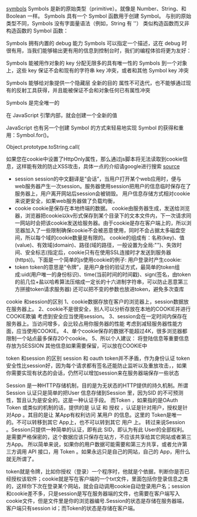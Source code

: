 [symbols](https://juejin.im/post/5a0e65c1f265da430702d6b9#heading-10)
Symbols 是新的原始类型（primitive）。就像是 Number、String、和 Boolean 一样。
Symbols 具有一个 Symbol 函数用于创建 Symbol。
与别的原始类型不同，Symbols 没有字面量语法（例如，String 有 ''）
类似构造函数而又非构造函数的 Symbol 函数：

Symbols 拥有内置的 debug 能力
Symbols 可以指定一个描述，这在 debug 时很有用，当我们能够输出更有用的信息到控制台时，我们的编程体验将更为友好：

Symbols 能被用作对象的 key   分配无限多的具有唯一性的 Symbols 到一个对象上，这些 key 保证不会和现有的字符串 key 冲突，或者和其他 Symbol key 冲突

Symbols 能够给对象提供一个隐藏层   全新的目的   属性不可迭代，也不能够通过现有的反射工具获得，并且能被保证不会和对象任何已有属性冲突

Symbols 是完全唯一的

在 JavaScript 引擎内部，就会创建一个全新的值

JavaScript 也有另一个创建 Symbol 的方式来轻易地实现 Symbol 的获得和重用：Symbol.for()。

Object.prototype.toString.call(

如果您在cookie中设置了HttpOnly属性，那么通过js脚本将无法读取到cookie信息，这样能有效的防止XSS攻击，具体一点的介绍请google进行搜索
[source](https://www.cnblogs.com/wxinyu/p/9154178.html)
- session
  session的中文翻译是“会话”，当用户打开某个web应用时，便与web服务器产生一次session。服务器使用session把用户的信息临时保存在了服务器上，用户离开网站后session会被销毁。
  用户信息存储方式相对cookie来说更安全，如果web服务器做了负载均衡，
- cookie
  cookie是保存在本地终端的数据。
  cookie由服务器生成，发送给浏览器，浏览器把cookie以kv形式保存到某个目录下的文本文件内，下一次请求同一网站时会把该cookie发送给服务器。由于cookie是存在客户端上的，所以浏览器加入了一些限制确保cookie不会被恶意使用，同时不会占据太多磁盘空间，所以每个域的cookie数量是有限的。
    cookie的组成有：名称(key)、值(value)、有效域(domain)、路径(域的路径，一般设置为全局:"\")、失效时间、安全标志(指定后，cookie只有在使用SSL连接时才发送到服务器(https))。下面是一个简单的js使用cookie的例子:
  用户登录时产生cookie:
- token
  token的意思是“令牌”，是用户身份的验证方式，最简单的token组成:uid(用户唯一的身份标识)、time(当前时间的时间戳)、sign(签名，由token的前几位+盐以哈希算法压缩成一定长的十六进制字符串，可以防止恶意第三方拼接token请求服务器) 还可以把不变的参数也放进token，避免多次查库

cookie 和session的区别
1、cookie数据存放在客户的浏览器上，session数据放在服务器上。
2、cookie不是很安全，别人可以分析存放在本地的COOKIE并进行COOKIE欺骗
   考虑到安全应当使用session。
3、session会在一定时间内保存在服务器上。当访问增多，会比较占用你服务器的性能
   考虑到减轻服务器性能方面，应当使用COOKIE。
4、单个cookie保存的数据不能超过4K，很多浏览器都限制一个站点最多保存20个cookie。
5、所以个人建议：
   将登陆信息等重要信息存放为SESSION
   其他信息如果需要保留，可以放在COOKIE中

token 和session 的区别
 session 和 oauth token并不矛盾，作为身份认证 token安全性比session好，因为每个请求都有签名还能防止监听以及重放攻击，，如果你需要实现有状态的会话，仍然可以增加session来在服务器端保存一些状态

   Session 是一种HTTP存储机制，目的是为无状态的HTTP提供的持久机制。所谓Session 认证只是简单的把User 信息存储到Session 里，因为SID 的不可预测性，暂且认为是安全的。这是一种认证手段。 而Token ，如果指的是OAuth Token 或类似的机制的话，提供的是 认证 和 授权 ，认证是针对用户，授权是针对App 。其目的是让 某App有权利访问 某用户 的信息。这里的 Token是唯一的。不可以转移到其它 App上，也不可以转到其它 用户 上。 转过来说Session 。Session只提供一种简单的认证，即有此 SID，即认为有此 User的全部权利。是需要严格保密的，这个数据应该只保存在站方，不应该共享给其它网站或者第三方App。 所以简单来说，如果你的用户数据可能需要和第三方共享，或者允许第三方调用 API 接口，用 Token 。如果永远只是自己的网站，自己的 App，用什么就无所谓了。

   token就是令牌，比如你授权（登录）一个程序时，他就是个依据，判断你是否已经授权该软件；cookie就是写在客户端的一个txt文件，里面包括你登录信息之类的，这样你下次在登录某个网站，就会自动调用cookie自动登录用户名；session和cookie差不多，只是session是写在服务器端的文件，也需要在客户端写入cookie文件，但是文件里是你的浏览器编号.Session的状态是存储在服务器端，客户端只有session id；而Token的状态是存储在客户端。
